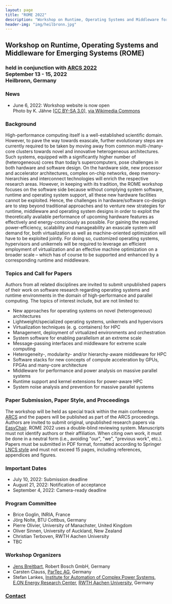 ```yaml
---
layout: page
title: "ROME 2022"
description: "Workshop on Runtime, Operating Systems and Middleware for Emerging Systems"
header-img: "img/heilbronn.jpg"
---
```


## Workshop on Runtime, Operating Systems and Middleware for Emerging Systems (ROME)

### held in conjunction with [ARCS 2022](https://arcs-conference.org)<br>September 13 - 15, 2022<br>Heilbronn, Germany

### News

* June 6, 2022: Workshop website is now open<br>Photo by K. Jähne [[CC BY-SA 3.0](http://creativecommons.org/licenses/by-sa/3.0/)], [via Wikimedia Commons](https://commons.wikimedia.org/wiki/File:Heilbronn_Innenstadt_u_Wartberg_20050918.jpg)

### Background

High-performance computing itself is a well-established scientific domain. However, to pave the way towards exascale, further evolutionary steps are currently required to be taken by moving away from common multi-/many-core clusters towards novel and innovative heterogeneous architectures. Such systems, equipped with a significantly higher number of (heterogeneous) cores than today’s supercomputers, pose challenges in both hardware and software design. On the hardware side, new processor and accelerator architectures, complex on-chip networks, deep memory-hierarchies and interconnect technologies will enrich the respective research areas. However, in keeping with its tradition, the ROME workshop focuses on the software side because without complying system software, runtime and operating system support, all these new hardware facilities cannot be exploited. Hence, the challenges in hardware/software co-design are to step beyond traditional approaches and to venture new strategies for runtime, middleware and operating system designs in order to exploit the theoretically available performance of upcoming hardware features as effectively and energy-consciously as possible. For gaining the required power-efficiency, scalability and manageability an exascale system will demand for, both virtualization as well as machine-oriented optimization will have to be exploited jointly. For doing so, customized operating systems, hypervisors and unikernels will be required to leverage an efficient employment of virtualization and an effective machine optimization on a broader scale – which has of course to be supported and enhanced by a corresponding runtime and middleware.


### Topics and Call for Papers

Authors from all related disciplines are invited to submit unpublished papers of their work on software research regarding operating systems and runtime environments in the domain of high-performance and parallel computing. The topics of interest include, but are not limited to:

* New approaches for operating systems on novel (heterogeneous) architectures
* Lightweight/specialized operating systems, unikernels and hypervisors
* Virtualization techniques (e. g. containers) for HPC
* Management, deployment of virtualized environments and orchestration
* System software for enabling parallelism at an extreme scale
* Message-passing interfaces and middleware for extreme scale computing
* Heterogeneity-, modularity- and/or hierarchy-aware middleware for HPC
* Software stacks for new concepts of compute acceleration by GPUs, FPGAs and many-core architecture
* Middleware for performance and power analysis on massive parallel systems
* Runtime support and kernel extensions for power-aware HPC
* System noise analysis and prevention for massive parallel systems

### Paper Submission, Paper Style, and Proceedings

The workshop will be held as special track within the main conference [ARCS](https://arcs-conference.org) and the papers will be published as part of the ARCS proceedings. Authors are invited to submit original, unpublished research papers via [EasyChair](https://easychair.org/conferences/?conf=arcs2022). ROME 2022 uses a double-blind reviewing system. Manuscripts must not  identify authors or their affiliation. When citing own work, it must be done in a neutral form (i.e., avoiding "our", "we", "previous work", etc.). Papers must be submitted in PDF format, formatted according to Springer [LNCS style](https://www.springer.com/gp/computer-science/lncs/conference-proceedings-guidelines) and must not exceed 15 pages, including references, appendices and figures.

### Important Dates

* July 10, 2022: Submission deadline
* August 21, 2022: Notification of acceptance
* September 4, 2022: Camera-ready deadline

### Program Committee

* Brice Goglin, INRIA, France 
* Jörg Nolte, BTU Cottbus, Germany
* Pierre Olivier, University of Manachster, United Kingdom
* Oliver Sinnen, University of Auckland, New Zealand
* Christian Terboven, RWTH Aachen University
* TBC

### Workshop Organizers

* [Jens Breitbart](http://www.jensbreitbart.de/), Robert Bosch GmbH, Germany
* Carsten Clauss, [ParTec AG](http://www.par-tec.com), Germany
* Stefan Lankes, [Institute for Automation of Complex Power Systems](http://www.acs.eonerc.rwth-aachen.de/), [E.ON Energy Research Center](http://www.eonerc.rwth-aachen.de/), [RWTH Aachen University](http://www.rwth-aachen.de/), Germany

### [Contact](mailto:slankes@eonerc.rwth-aachen.de)
